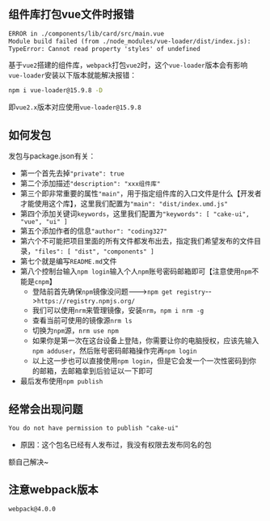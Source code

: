 ## 组件库打包vue文件时报错
```txt
ERROR in ./components/lib/card/src/main.vue
Module build failed (from ./node_modules/vue-loader/dist/index.js):
TypeError: Cannot read property 'styles' of undefined
```

基于`vue2`搭建的组件库，`webpack`打包`vue2`时，这个`vue-loader`版本会有影响
`vue-loader`安装以下版本就能解决报错：
```bash
npm i vue-loader@15.9.8 -D
```
即`vue2.x`版本对应使用`vue-loader@15.9.8`

## 如何发包

发包与package.json有关：
- 第一个首先去掉`"private": true`
- 第二个添加描述`"description": "xxx组件库"`
- 第三个即非常重要的属性`"main"`，用于指定组件库的入口文件是什么【开发者才能使用这个库】，这里我们配置为`"main": "dist/index.umd.js"`
- 第四个添加关键词`keywords`，这里我们配置为`"keywords": [ "cake-ui", "vue", "ui" ]`
- 第五个添加作者的信息`"author": "coding327"`
- 第六个不可能把项目里面的所有文件都发布出去，指定我们希望发布的文件目录，`"files": [ "dist", "components" ]`
- 第七个就是编写`README.md`文件
- 第八个控制台输入`npm login`输入个人`npm`账号密码邮箱即可【注意使用`npm`不能是`cnpm`】
  - 登陆前首先确保`npm`镜像没问题--->`npm get registry`-->`https://registry.npmjs.org/`
  - 我们可以使用`nrm`来管理镜像，安装`nrm`，`npm i nrm -g`
  - 查看当前可使用的镜像源`nrm ls`
  - 切换为`npm`源，`nrm use npm`
  - 如果你是第一次在这台设备上登陆，你需要让你的电脑授权，应该先输入`npm adduser`，然后账号密码邮箱操作完再`npm login`
  - 以上这一步也可以直接使用`npm login`，但是它会发一个一次性密码到你的邮箱，去邮箱拿到后验证以一下即可
- 最后发布使用`npm publish`

## 经常会出现问题

```txt
You do not have permission to publish "cake-ui"
```
- 原因：这个包名已经有人发布过，我没有权限去发布同名的包

额自己解决~

## 注意webpack版本
`webpack@4.0.0`